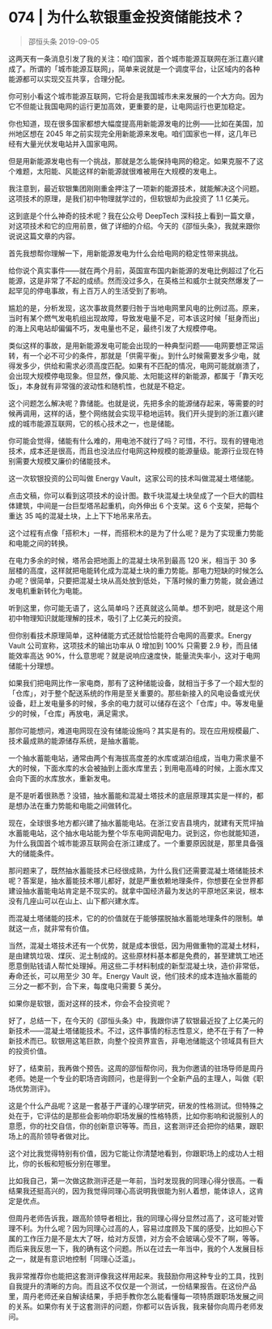# 074 | 为什么软银重金投资储能技术？
> 邵恒头条
2019-09-05

这两天有一条消息引发了我的关注：咱们国家，首个城市能源互联网在浙江嘉兴建成了。所谓的「城市能源互联网」，简单来说就是一个调度平台，让区域内的各种能源都可以实现交互共享，合理分配。

你可别小看这个城市能源互联网，它将会是我国城市未来发展的一个大方向。因为它不但能让我国电网的运行更加高效，更重要的是，让电网运行也更加稳定。

你也知道，现在很多国家都想大幅度提高用新能源发电的比例——比如在美国，加州地区想在 2045 年之前实现完全用新能源来发电。咱们国家也一样，这几年已经有大量光伏发电站并入国家电网。

但是用新能源发电也有一个挑战，那就是怎么能保持电网的稳定。如果克服不了这个难题，太阳能、风能这样的新能源就很难被用在大规模的发电上。

我注意到，最近软银集团刚刚重金押注了一项新的能源技术，就能解决这个问题。这项技术的原理，是我们初中物理就学过的，但软银却为此投资了 1.1 亿美元。

这到底是个什么神奇的技术呢？我在公众号 DeepTech 深科技上看到一篇文章，对这项技术和它的应用前景，做了详细的介绍。今天的《邵恒头条》，我就来跟你说说这篇文章的内容。

首先我想帮你理解一下，用新能源发电为什么会给电网的稳定性带来挑战。

给你说个真实事件——就在两个月前，英国宣布国内新能源的发电比例超过了化石能源，这是非常了不起的成绩。然而没过多久，在英格兰和威尔士就突然爆发了一起罕见的停电事故，有上百万人的生活受到了影响。

尴尬的是，分析发现，这次事故竟然要归咎于当地电网里风电的比例过高。原来，当时有某个燃气发电机组出现故障，导致发电量不足，可本该这时候「挺身而出」的海上风电站却偏偏不巧，发电量也不足，最终引发了大规模停电。

类似这样的事故，是用新能源发电可能会出现的一种典型问题——电网要想正常运转，有一个必不可少的条件，那就是「供需平衡」。到什么时候需要发多少电，就得发多少，供给和需求必须高度匹配。如果有不匹配的情况，电网可能就崩溃了，会出现大规模停电现象。但显然，像风能、太阳能这样的新能源，都属于「靠天吃饭」，本身就有非常强的波动性和随机性，也就是不稳定。

这个问题怎么解决呢？靠储能。也就是说，先把多余的能源储存起来，等需要的时候再调用，这样的话，整个网络就会实现平稳地运转。我们开头提到的浙江嘉兴建成的城市能源互联网，它的核心技术之一，也是储能。

你可能会觉得，储能有什么难的，用电池不就行了吗？可惜，不行。现有的锂电池技术，成本还是很高，而且也没法应付电网这种规模的能源量级。能源行业现在特别需要大规模又廉价的储能技术。

这一次软银投资的公司叫做 Energy Vault，这家公司的技术叫做混凝土塔储能。

点击文稿，你可以看到这项技术的设计图。数千块混凝土块垒成了一个巨大的圆柱体建筑，中间是一台巨型塔吊起重机，向外伸出 6 个支架。这 6 个支架，把每个重达 35 吨的混凝土块，上上下下地吊来吊去。

这个过程有点像「搭积木」一样，而搭积木的是为了什么呢？是为了实现重力势能和电能之间的转换。

在电力多余的时候，塔吊会把地面上的混凝土块吊到最高 120 米，相当于 30 多层楼的高度，这样就把电能转化成为混凝土块的重力势能。那电力短缺的时候怎么办呢？很简单，只要把混凝土块从高处放到低处，下落时候的重力势能，就会通过发电机重新转化为电能。

听到这里，你可能无语了，这么简单吗？还真就这么简单。想不到吧，就是这个用初中物理知识就能理解的技术，吸引了上亿美元的投资。

但你别看技术原理简单，这种储能方式还就恰恰能符合电网的高要求。Energy Vault 公司宣称，这项技术的输出功率从 0 增加到 100% 只需要 2.9 秒，而且储能效率高达 90%，什么意思呢？就是说响应速度快，能量流失率小，这对于电网储能十分理想。

如果我们把电网比作一家电商，那有了这种储能设备，就相当于多了一个超大型的「仓库」，对于整个配送系统的作用是至关重要的。那些新接入的风电设备或光伏设备，赶上发电量多的时候，多余的电力就可以储存在这个「仓库」中。等发电量少的时候，「仓库」再放电，满足需求。

那你可能想问，难道电网现在没有储能设施吗？其实是有的。现在应用规模最广、技术最成熟的能源储存系统，是抽水蓄能。

一个抽水蓄能电站，通常由两个有海拔高度差的水库或湖泊组成，当电力需求量不大的时候，下面水库的水会被抽到上面水库里去；到用电高峰的时候，上面水库又会向下面的水库放水，重新发电。

是不是听着很熟悉？没错，抽水蓄能和混凝土塔技术的底层原理其实是一样的，都是想办法在重力势能和电能之间做转化。

现在，全球很多地方都兴建了抽水蓄能电站。在浙江安吉县境内，就建有天荒坪抽水蓄能电站，这个抽水电站能为整个华东电网调配电力。说到这，你也就能知道，为什么我国首个城市能源互联网会在浙江建成了。一个重要原因就是，那里具备强大的储能条件。

那问题来了，既然抽水蓄能技术已经很成熟，为什么我们还需要混凝土塔储能技术呢？答案是，抽水蓄能技术哪儿都好，就是严重依赖地理条件，你想要在全世界都建设抽水蓄能电站肯定是不现实的。就拿中国经济最为发达的平原地区来说，根本没有几座山可以在山上、山下都兴建水库。

而混凝土塔储能的技术，它的的价值就在于能够摆脱抽水蓄能地理条件的限制。单就这一点，就非常有价值。

当然，混凝土塔技术还有一个优势，就是成本很低，因为用做重物的混凝土材料，是由建筑垃圾、煤灰、泥土制成的。这些原材料基本都是免费的，甚至建筑工地还愿意倒贴钱请人帮忙处理掉。用这些二手材料制成的新型混凝土块，造价非常低，寿命还长，可以用至少 30 年。Energy Vault 说，他们技术的成本连抽水蓄能的三分之一都不到，合下来，每度电只需要 5 美分。

如果你是软银，面对这样的技术，你会不会投资呢？

好了，总结一下，在今天的《邵恒头条》中，我跟你讲了软银最近投了上亿美元的新技术——混凝土塔储能技术。不过，这件事情的标志性意义，绝不在于有了一种新技术而已。软银用这笔巨款，向整个投资界宣告，非电池储能这个领域具有巨大的投资价值。

好了，结束前，我再做个预告。这周的邵恒帮你问，我为你邀请的驻场导师是周丹老师。她是一个专业的职场咨询顾问，也是得到一个全新产品的主理人，叫做《职场优势测评》。

这是个什么产品呢？这是一套基于严谨的心理学研究，研发的性格测试。但特殊之处在于，它评估的是那些会影响你职场发展的性格特质，比如你影响和说服别人的意愿，你的社交自信，你的创新意识等等。而且，这套测评还会把你的结果，跟职场上的高阶领导者做对比。

这个对比我觉得特别有价值，因为它能让你清楚地看到，你跟职场上的成功人士相比，你的长板和短板分别在哪里。

比如我自己，第一次做这款测评还是一年前，当时发现我的同理心得分很高。一看结果我还挺高兴的，因为我觉得同理心高说明我很能为别人着想，能体谅人，这肯定是优点。

但周丹老师告诉我，跟高阶领导者相比，我的同理心得分显然过高了，这可能对管理不利。为什么呢？因为同理心过高的人，容易过度顾及下属的感受，比如担心下属的工作压力是不是太大了呀，给对方反馈，对方会不会玻璃心受不了啊，等等。而后来我反思一下，我的确有这个问题。所以在过去一年当中，我的个人发展目标之一，就是有意识地控制「同理心泛滥」。

我非常推荐你也能把这套测评像我这样用起来。我鼓励你用这种专业的工具，找到自我提升的清晰的方向。而且这不仅仅是一个测试，一份结果报告。在这份产品里，周丹老师还亲自解读结果，手把手教你怎么能看懂每一项特质跟职场发展之间的关系。如果你有关于这套测评的问题，你都可以告诉我，我来替你向周丹老师发问。

